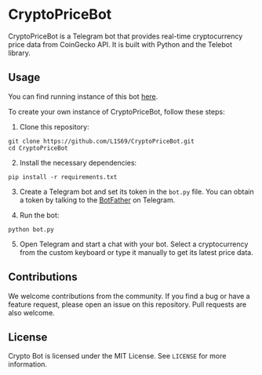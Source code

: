 # CryptoPriceBot
CryptoPriceBot is a Telegram bot that provides real-time cryptocurrency price data from CoinGecko API. It is built with Python and the Telebot library.

## Usage
You can find running instance of this bot [here](https://t.me/cryptOwObot).

To create your own instance of CryptoPriceBot, follow these steps:
1. Clone this repository:
```
git clone https://github.com/L1S69/CryptoPriceBot.git
cd CryptoPriceBot
```
2. Install the necessary dependencies:
```
pip install -r requirements.txt
```
3. Create a Telegram bot and set its token in the `bot.py` file. You can obtain a token by talking to the [BotFather](https://t.me/BotFather) on Telegram.

4. Run the bot:
```
python bot.py
```
5. Open Telegram and start a chat with your bot. Select a cryptocurrency from the custom keyboard or type it manually to get its latest price data.

## Contributions

We welcome contributions from the community. If you find a bug or have a feature request, please open an issue on this repository. Pull requests are also welcome.

## License

Crypto Bot is licensed under the MIT License. See `LICENSE` for more information.
